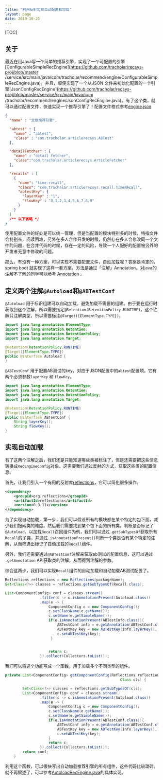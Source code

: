 ```yaml
---
title: "利用反射实现自动配置和加载"
layout: page
date: 2019-10-25
---
```

[TOC]

## 关于
最近在用Java写一个简单的推荐引擎，实现了一个可配置的引擎[ConfigurableSimpleRecEngine](https://github.com/tracholar/recsys-proj/blob/master
/service/src/main/java/com/tracholar/recommend/engine/ConfigurableSimpleRecEngine.java)。并且，顺便实现了一个从JSON
文件来初始化配置的一个引擎[JsonConfigRecEngine](https://github.com/tracholar/recsys-proj/blob/master/service/src/main/java/com
/tracholar/recommend/engine/JsonConfigRecEngine.java)。有了这个类，就可以通过配置文件，快速实现一个推荐引擎了！配置文件格式参考[engine.json](https://github.com/tracholar/recsys-proj/blob/master/service/src/main/resources/article-rec-sys/engine.json)

```json
{
  "name" : "文章推荐引擎",

  "abtest" : {
    "name" : "abtest",
    "class" : "com.tracholar.articlerecsys.ABTest"
  },

  "detailFetcher" : {
    "name" : "detail fetcher",
    "class":"com.tracholar.articlerecsys.ArticleFetcher"
  },

  "recalls" : [
    {
      "name": "time-recall",
      "class": "com.tracholar.articlerecsys.recall.TimeRecall",
      "abtestKey": {
        "layerKey" : "1",
        "flowKey" : "0,1,2,3,4,5,6,7,8,9"
      }
    }
  ]
  /** 以下省略 */
}
```

使用配置文件的好处是可以统一管理，但是当配置的模块特别多的时候，特指文件会特别长，阅读困难，另外在多人合作开发的时候，仍然存在多人会修改同一个文件的问题，在合并代码的时候，存在一定的风险，导致一个人配好的配置被另外的开发者无意中修改的问题。

那么，有没有一种方案，可以实现不需要配置文件，自动加载呢？答案是肯定的，spring boot 就实现了这样一套方案，方法是通过「注解」Annotation。对java的注解不了解的同学可以参考 [Annotation
](annotation.html)。


## 定义两个注解`@Autoload`和`@ABTestConf`
`@Autoload` 用于标识组建可以自动加载，避免加载不需要的组建。由于要在运行时获取到这个注解，所以需要指定`@Retention(RetentionPolicy.RUNTIME)`，这个注解只注解类型，所以需要标注`@Target({ElementType.TYPE})`。
```java
import java.lang.annotation.ElementType;
import java.lang.annotation.Retention;
import java.lang.annotation.RetentionPolicy;
import java.lang.annotation.Target;

@Retention(RetentionPolicy.RUNTIME)
@Target({ElementType.TYPE})
public @interface Autoload {
}
```

`@ABTestConf` 用于配置AB测试的key，对应于JSON配置中的`abtest`配置项。它有两个必须参数`layerKey` 和 `flowKey`。

```java
import java.lang.annotation.ElementType;
import java.lang.annotation.Retention;
import java.lang.annotation.RetentionPolicy;
import java.lang.annotation.Target;

@Retention(RetentionPolicy.RUNTIME)
@Target({ElementType.TYPE})
public @interface ABTestConf {
    String layerKey();
    String flowKey();
}
```

## 实现自动加载
有了这两个注解之后，我们还是只能知道哪些类被标注了，但是还需要把这些信息转换成`RecEngineConfig`对象。这需要我们通过反射的方式，获取这些类的配置信息。

首先，让我们引入一个有用的反射库[reflections](https://github.com/ronmamo/reflections)，它可以简化很多操作。
```xml
<dependency>
    <groupId>org.reflections</groupId>
    <artifactId>reflections</artifactId>
    <version>0.9.11</version>
</dependency>
```

为了实现自动加载，第一步，我们可以假设所有的模块都在某个特定的包下面，减少我们搜索类的难度。然后我们需要找到某个包下面的所有类，判断是否标记了`@Autoload`。以加载`Recall`召回组件为例，我们可以通过`.getSubTypesOf`获取所有`Recall`的子类，并通过`.isAnnotationPresent()`判断一个类是否有某个特定的注解，从而筛选出标记了自动加载的`Recall`组件。

另外，我们还需要通过`@ABTestConf`注解来获取ab测试的配置信息，这可以通过 `.getAnnotation` API获取类的注解，从而得到注解的参数。

综合这两步，我们可以实现`Recall`组件的自动加载和自动加载AB测试配置了。

```java
Reflections reflections = new Reflections(packageName);
Set<Class<?>> classes = reflections.getSubTypesOf(Recall.class);

List<ComponentConfig> conf = classes.stream()
                .filter(c -> c.isAnnotationPresent(Autoload.class))
                .map(e -> {
                    ComponentConfig c = new ComponentConfig();
                    c.setClassName(e.getName());
                    c.setName(e.getSimpleName());
                    if(e.isAnnotationPresent(ABTestInfo.class)){
                        ABTestConf info = e.getAnnotation(ABTestConf.class);
                        ABTestKey key = new ABTestKey(info.layerKey(), info.flowKey());
                        c.setAbTestKey(key);
                     }

                    
                    return c;
                }).collect(Collectors.toList());
```

我们可以将这个功能写成一个函数，用于加载多个不同类型的组件。
```java
private List<ComponentConfig> getComponentConfig(Reflections reflections,
                                                     Class cls) {

        Set<Class<?>> classes = reflections.getSubTypesOf(cls);
        List<ComponentConfig> conf = classes.stream()
                .filter(c -> c.isAnnotationPresent(Autoload.class))
                .map(e -> {
                    ComponentConfig c = new ComponentConfig();
                    c.setClassName(e.getName());
                    c.setName(e.getSimpleName());
                    if(e.isAnnotationPresent(ABTestConf.class)){
                        ABTestConf info = e.getAnnotation(ABTestConf.class);
                        ABTestKey key = new ABTestKey(info.layerKey(), info.flowKey());
                        c.setAbTestKey(key);
                    }
                    return c;
                }).collect(Collectors.toList());
        return conf;
    }
```

利用这个函数，可以很快写出自动加载推荐引擎的所有组件，这些代码比较琐碎，就不再叙述了，可以参考[AutoloadRecEngine.java](https://github.com/tracholar/recsys-proj/blob/master/service/src/main/java/com/tracholar/recommend/engine/AutoloadRecEngine.java)的具体实现。
